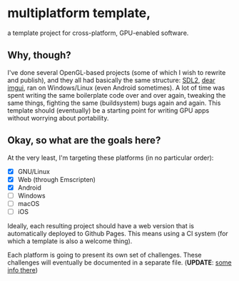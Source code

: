 # multiplatform template,

a template project for cross-platform, GPU-enabled software.

## Why, though?

I've done several OpenGL-based projects (some of which I wish to rewrite and publish), and they all had basically the same structure: [SDL2](https://libsdl.org), [dear imgui](https://github.com/ocornut/imgui), ran on Windows/Linux (even Android sometimes). A lot of time was spent writing the same boilerplate code over and over again, tweaking the same things, fighting the same (buildsystem) bugs again and again. This template should (eventually) be a starting point for writing GPU apps without worrying about portability.

## Okay, so what are the goals here?

At the very least, I'm targeting these platforms (in no particular order):

- [x] GNU/Linux
- [x] Web (through Emscripten)
- [x] Android
- [ ] Windows
- [ ] macOS
- [ ] iOS

Ideally, each resulting project should have a web version that is automatically deployed to Github Pages. This means using a CI system (for which a template is also a welcome thing).

Each platform is going to present its own set of challenges. These challenges will eventually be documented in a separate file. (**UPDATE**: [some info there](docs/platform-quirks.md))
